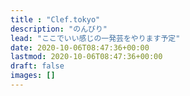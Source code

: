 ```yaml
---
title : "Clef.tokyo"
description: "のんびり"
lead: "ここでいい感じの一発芸をやります予定"
date: 2020-10-06T08:47:36+00:00
lastmod: 2020-10-06T08:47:36+00:00
draft: false
images: []
---
```


